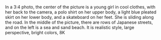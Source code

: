 In a 3:4 photo, the center of the picture is a young girl in cool clothes, with her back to the camera, a polo shirt on her upper body, a light blue pleated skirt on her lower body, and a skateboard on her feet. She is sliding along the road. In the middle of the picture, there are rows of Japanese streets, and on the left is a sea and sand beach. It is realistic style, large perspective, bright colors, 8K
